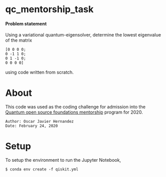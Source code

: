 # qc_mentorship_task

#### Problem statement
Using a variational quantum-eigensolver, determine the lowest eigenvalue of the matrix

```
[0 0 0 0; 
0 -1 1 0;
0 1 -1 0; 
0 0 0 0]

```
using code written from scratch. 

# About
This code was used as the coding challenge for admission into the [Quantum open source foundations mentorship](https://qosf.org/qc_mentorship/) program for 2020.


``` 
Author: Oscar Javier Hernandez
Date: February 24, 2020
```

# Setup
To setup the environment to run the Jupyter Notebook, 

```
$ conda env create -f qiskit.yml 
```
